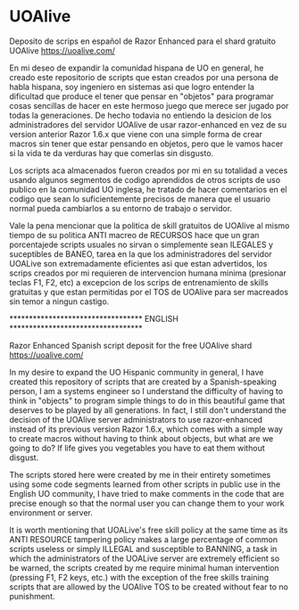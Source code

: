 # UOAlive
Deposito de scrips en español de Razor Enhanced para el shard gratuito UOAlive https://uoalive.com/

En mi deseo de expandir la comunidad hispana de UO en general, he creado este repositorio de scripts
que estan creados por una persona de habla hispana, soy ingeniero en sistemas asi que logro entender
la dificultad que produce el tener que pensar en "objetos" para programar cosas sencillas de hacer
en este hermoso juego que merece ser jugado por todas la generaciones. 
De hecho todavia no entiendo la desicion de los administradores del servidor UOAlive de usar 
razor-enhanced en vez de su version anterior Razor 1.6.x que viene con una simple forma de crear 
macros sin tener que estar pensando en objetos, pero que le vamos hacer si la vida te da verduras
hay que comerlas sin disgusto.

Los scripts aca almacenados fueron creados por mi en su totalidad a veces usando algunos segmentos de codigo
aprendidos de otros scripts de uso publico en la comunidad UO inglesa, he tratado de hacer comentarios en 
el codigo que sean lo suficientemente precisos de manera que el usuario normal pueda cambiarlos
a su entorno de trabajo o servidor.

Vale la pena mencionar que la politica de skill gratuitos de UOAlive al mismo tiempo de su politica
ANTI macreo de RECURSOS hace que un gran porcentajede scripts usuales no sirvan o simplemente sean ILEGALES
y suceptibles de BANEO, tarea en la que los administradores del servidor UOALive son extremadamente eficientes
asi que estan advertidos, los scrips creados por mi requieren de intervencion humana minima (presionar teclas F1, F2, etc)
a excepcion de los scrips de entrenamiento de skills gratuitas y que estan permitidas por el TOS de UOAlive
para ser macreados sin temor a ningun castigo.

********************************** ENGLISH **********************************

Razor Enhanced Spanish script deposit for the free UOAlive shard https://uoalive.com/

In my desire to expand the UO Hispanic community in general, I have created this repository of scripts 
that are created by a Spanish-speaking person, I am a systems engineer so I understand the difficulty
of having to think in "objects" to program simple things to do in this beautiful game that deserves to be played
by all generations. In fact, I still don't understand the decision of the UOAlive server administrators to
use razor-enhanced instead of its previous version Razor 1.6.x, which comes with a simple way to create macros
without having to think about objects, but what are we going to do? If life gives you vegetables you have to eat them without disgust.

The scripts stored here were created by me in their entirety sometimes using some code segments learned from
other scripts in public use in the English UO community, I have tried to make comments in the code that are precise
enough so that the normal user you can change them to your work environment or server.

It is worth mentioning that UOALive's free skill policy at the same time as its ANTI RESOURCE tampering policy makes
a large percentage of common scripts useless or simply ILLEGAL and susceptible to BANNING, a task in which 
the administrators of the UOALive server are extremely efficient so be warned, the scripts created by me require
minimal human intervention (pressing F1, F2 keys, etc.) with the exception of the free skills training scripts 
that are allowed by the UOAlive TOS to be created without fear to no punishment.

